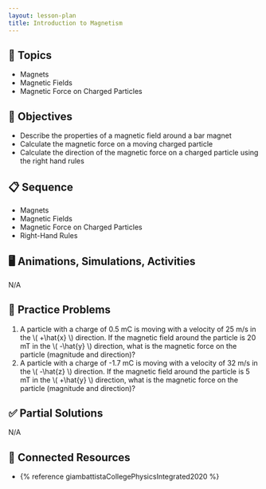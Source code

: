 ```yaml
---
layout: lesson-plan
title: Introduction to Magnetism
---
```


## 🔖 Topics

* Magnets
* Magnetic Fields
* Magnetic Force on Charged Particles

## 🎯 Objectives

* Describe the properties of a magnetic field around a bar magnet
* Calculate the magnetic force on a moving charged particle
* Calculate the direction of the magnetic force on a charged particle using the right hand rules

## 📋 Sequence

* Magnets
* Magnetic Fields
* Magnetic Force on Charged Particles
* Right-Hand Rules

## 🖥️ Animations, Simulations, Activities

N/A

## 📝 Practice Problems

1. A particle with a charge of 0.5 mC is moving with a velocity of 25 m/s in the \\( +\\hat{x} \\) direction. If the magnetic field around the particle is 20 mT in the \\( -\\hat{y} \\) direction, what is the magnetic force on the particle (magnitude and direction)?
2. A particle with a charge of -1.7 mC is moving with a velocity of 32 m/s in the \\( -\\hat{z} \\) direction. If the magnetic field around the particle is 5 mT in the \\( +\\hat{y} \\) direction, what is the magnetic force on the particle (magnitude and direction)?

## ✅ Partial Solutions

N/A

## 📘 Connected Resources

* {% reference giambattistaCollegePhysicsIntegrated2020 %}
